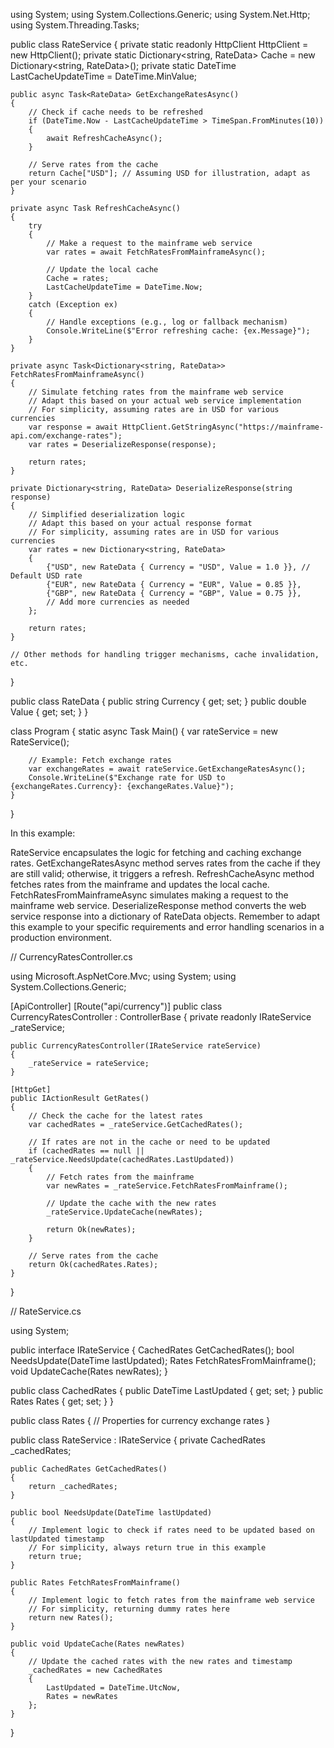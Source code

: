 using System;
using System.Collections.Generic;
using System.Net.Http;
using System.Threading.Tasks;

public class RateService
{
    private static readonly HttpClient HttpClient = new HttpClient();
    private static Dictionary<string, RateData> Cache = new Dictionary<string, RateData>();
    private static DateTime LastCacheUpdateTime = DateTime.MinValue;

    public async Task<RateData> GetExchangeRatesAsync()
    {
        // Check if cache needs to be refreshed
        if (DateTime.Now - LastCacheUpdateTime > TimeSpan.FromMinutes(10))
        {
            await RefreshCacheAsync();
        }

        // Serve rates from the cache
        return Cache["USD"]; // Assuming USD for illustration, adapt as per your scenario
    }

    private async Task RefreshCacheAsync()
    {
        try
        {
            // Make a request to the mainframe web service
            var rates = await FetchRatesFromMainframeAsync();

            // Update the local cache
            Cache = rates;
            LastCacheUpdateTime = DateTime.Now;
        }
        catch (Exception ex)
        {
            // Handle exceptions (e.g., log or fallback mechanism)
            Console.WriteLine($"Error refreshing cache: {ex.Message}");
        }
    }

    private async Task<Dictionary<string, RateData>> FetchRatesFromMainframeAsync()
    {
        // Simulate fetching rates from the mainframe web service
        // Adapt this based on your actual web service implementation
        // For simplicity, assuming rates are in USD for various currencies
        var response = await HttpClient.GetStringAsync("https://mainframe-api.com/exchange-rates");
        var rates = DeserializeResponse(response);

        return rates;
    }

    private Dictionary<string, RateData> DeserializeResponse(string response)
    {
        // Simplified deserialization logic
        // Adapt this based on your actual response format
        // For simplicity, assuming rates are in USD for various currencies
        var rates = new Dictionary<string, RateData>
        {
            {"USD", new RateData { Currency = "USD", Value = 1.0 }}, // Default USD rate
            {"EUR", new RateData { Currency = "EUR", Value = 0.85 }},
            {"GBP", new RateData { Currency = "GBP", Value = 0.75 }},
            // Add more currencies as needed
        };

        return rates;
    }

    // Other methods for handling trigger mechanisms, cache invalidation, etc.
}

public class RateData
{
    public string Currency { get; set; }
    public double Value { get; set; }
}

class Program
{
    static async Task Main()
    {
        var rateService = new RateService();

        // Example: Fetch exchange rates
        var exchangeRates = await rateService.GetExchangeRatesAsync();
        Console.WriteLine($"Exchange rate for USD to {exchangeRates.Currency}: {exchangeRates.Value}");
    }
}


In this example:

RateService encapsulates the logic for fetching and caching exchange rates.
GetExchangeRatesAsync method serves rates from the cache if they are still valid; otherwise, it triggers a refresh.
RefreshCacheAsync method fetches rates from the mainframe and updates the local cache.
FetchRatesFromMainframeAsync simulates making a request to the mainframe web service.
DeserializeResponse method converts the web service response into a dictionary of RateData objects.
Remember to adapt this example to your specific requirements and error handling scenarios in a production environment.



// CurrencyRatesController.cs

using Microsoft.AspNetCore.Mvc;
using System;
using System.Collections.Generic;

[ApiController]
[Route("api/currency")]
public class CurrencyRatesController : ControllerBase
{
    private readonly IRateService _rateService;

    public CurrencyRatesController(IRateService rateService)
    {
        _rateService = rateService;
    }

    [HttpGet]
    public IActionResult GetRates()
    {
        // Check the cache for the latest rates
        var cachedRates = _rateService.GetCachedRates();

        // If rates are not in the cache or need to be updated
        if (cachedRates == null || _rateService.NeedsUpdate(cachedRates.LastUpdated))
        {
            // Fetch rates from the mainframe
            var newRates = _rateService.FetchRatesFromMainframe();

            // Update the cache with the new rates
            _rateService.UpdateCache(newRates);

            return Ok(newRates);
        }

        // Serve rates from the cache
        return Ok(cachedRates.Rates);
    }
}

// RateService.cs

using System;

public interface IRateService
{
    CachedRates GetCachedRates();
    bool NeedsUpdate(DateTime lastUpdated);
    Rates FetchRatesFromMainframe();
    void UpdateCache(Rates newRates);
}

public class CachedRates
{
    public DateTime LastUpdated { get; set; }
    public Rates Rates { get; set; }
}

public class Rates
{
    // Properties for currency exchange rates
}

public class RateService : IRateService
{
    private CachedRates _cachedRates;

    public CachedRates GetCachedRates()
    {
        return _cachedRates;
    }

    public bool NeedsUpdate(DateTime lastUpdated)
    {
        // Implement logic to check if rates need to be updated based on lastUpdated timestamp
        // For simplicity, always return true in this example
        return true;
    }

    public Rates FetchRatesFromMainframe()
    {
        // Implement logic to fetch rates from the mainframe web service
        // For simplicity, returning dummy rates here
        return new Rates();
    }

    public void UpdateCache(Rates newRates)
    {
        // Update the cached rates with the new rates and timestamp
        _cachedRates = new CachedRates
        {
            LastUpdated = DateTime.UtcNow,
            Rates = newRates
        };
    }
}
